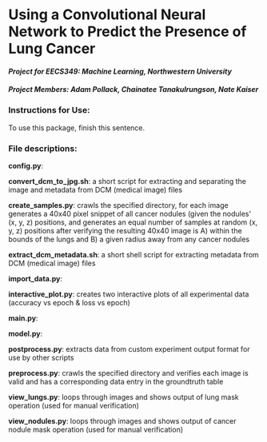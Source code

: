 **Using a Convolutional Neural Network to Predict the Presence of Lung Cancer**
==============
#### *Project for EECS349: Machine Learning, Northwestern University*
#### *Project Members: Adam Pollack, Chainatee Tanakulrungson, Nate Kaiser*

### Instructions for Use:
To use this package, finish this sentence.

### File descriptions:
**config.py**:

**convert_dcm_to_jpg.sh**: a short script for extracting and separating the image and metadata from DCM (medical image) files

**create_samples.py**: crawls the specified directory, for each image generates a 40x40 pixel snippet of all cancer nodules (given the nodules' (x, y, z) positions, and generates an equal number of samples at random (x, y, z) positions after verifying the resulting 40x40 image is A) within the bounds of the lungs and B) a given radius away from any cancer nodules

**extract_dcm_metadata.sh**: a short shell script for extracting metadata from DCM (medical image) files

**import_data.py**:

**interactive_plot.py**: creates two interactive plots of all experimental data (accuracy vs epoch & loss vs epoch)

**main.py**:

**model.py**:

**postprocess.py**: extracts data from custom experiment output format for use by other scripts

**preprocess.py**: crawls the specified directory and verifies each image is valid and has a corresponding data entry in the groundtruth table

**view_lungs.py**: loops through images and shows output of lung mask operation (used for manual verification)

**view_nodules.py**: loops through images and shows output of cancer nodule mask operation (used for manual verification)
